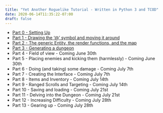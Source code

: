 ```yaml
---
title: "Yet Another Roguelike Tutorial - Written in Python 3 and TCOD"
date: 2020-06-14T11:35:22-07:00
draft: false
---
```

  - [Part 0 - Setting Up](/tutorials/tcod/v2/part-0)
  - [Part 1 - Drawing the ‘@’ symbol and moving it
    around](/tutorials/tcod/v2/part-1)
  - [Part 2 - The generic Entity, the render functions, and the map](/tutorials/tcod/v2/part-2)
  - [Part 3 - Generating a dungeon](/tutorials/tcod/v2/part-3)
  - Part 4 - Field of view - Coming June 30th
  - Part 5 - Placing enemies and kicking them (harmlessly) - Coming June 30th
  - Part 6 - Doing (and taking) some damage - Coming July 7th
  - Part 7 - Creating the Interface - Coming July 7th
  - Part 8 - Items and Inventory - Coming July 14th
  - Part 9 - Ranged Scrolls and Targeting - Coming July 14th
  - Part 10 - Saving and loading - Coming July 21st
  - Part 11 - Delving into the Dungeon - Coming July 21st
  - Part 12 - Increasing Difficulty - Coming July 28th
  - Part 13 - Gearing up - Coming July 28th